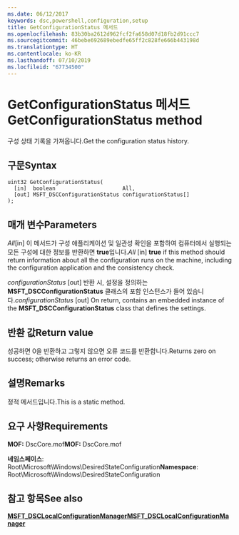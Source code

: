 ```yaml
---
ms.date: 06/12/2017
keywords: dsc,powershell,configuration,setup
title: GetConfigurationStatus 메서드
ms.openlocfilehash: 83b30ba2612d962fcf2fa658d07d18fb2d91ccc7
ms.sourcegitcommit: 46bebe692689ebedfe65ff2c828fe666b443198d
ms.translationtype: HT
ms.contentlocale: ko-KR
ms.lasthandoff: 07/10/2019
ms.locfileid: "67734500"
---
```

# <a name="getconfigurationstatus-method"></a><span data-ttu-id="f9c97-103">GetConfigurationStatus 메서드</span><span class="sxs-lookup"><span data-stu-id="f9c97-103">GetConfigurationStatus method</span></span>

<span data-ttu-id="f9c97-104">구성 상태 기록을 가져옵니다.</span><span class="sxs-lookup"><span data-stu-id="f9c97-104">Get the configuration status history.</span></span>

## <a name="syntax"></a><span data-ttu-id="f9c97-105">구문</span><span class="sxs-lookup"><span data-stu-id="f9c97-105">Syntax</span></span>

```mof
uint32 GetConfigurationStatus(
  [in]  boolean                     All,
  [out] MSFT_DSCConfigurationStatus configurationStatus[]
);
```

## <a name="parameters"></a><span data-ttu-id="f9c97-106">매개 변수</span><span class="sxs-lookup"><span data-stu-id="f9c97-106">Parameters</span></span>

<span data-ttu-id="f9c97-107">*All*\[in\] 이 메서드가 구성 애플리케이션 및 일관성 확인을 포함하여 컴퓨터에서 실행되는 모든 구성에 대한 정보를 반환하면 **true**입니다.</span><span class="sxs-lookup"><span data-stu-id="f9c97-107">*All* \[in\] **true** if this method should return information about all the configuration runs on the machine, including the configuration application and the consistency check.</span></span>

<span data-ttu-id="f9c97-108">*configurationStatus* \[out\] 반환 시, 설정을 정의하는 **MSFT_DSCConfigurationStatus** 클래스의 포함 인스턴스가 들어 있습니다.</span><span class="sxs-lookup"><span data-stu-id="f9c97-108">*configurationStatus* \[out\] On return, contains an embedded instance of the **MSFT_DSCConfigurationStatus** class that defines the settings.</span></span>

## <a name="return-value"></a><span data-ttu-id="f9c97-109">반환 값</span><span class="sxs-lookup"><span data-stu-id="f9c97-109">Return value</span></span>

<span data-ttu-id="f9c97-110">성공하면 0을 반환하고 그렇지 않으면 오류 코드를 반환합니다.</span><span class="sxs-lookup"><span data-stu-id="f9c97-110">Returns zero on success; otherwise returns an error code.</span></span>

## <a name="remarks"></a><span data-ttu-id="f9c97-111">설명</span><span class="sxs-lookup"><span data-stu-id="f9c97-111">Remarks</span></span>

<span data-ttu-id="f9c97-112">정적 메서드입니다.</span><span class="sxs-lookup"><span data-stu-id="f9c97-112">This is a static method.</span></span>

## <a name="requirements"></a><span data-ttu-id="f9c97-113">요구 사항</span><span class="sxs-lookup"><span data-stu-id="f9c97-113">Requirements</span></span>

<span data-ttu-id="f9c97-114">**MOF:** DscCore.mof</span><span class="sxs-lookup"><span data-stu-id="f9c97-114">**MOF:** DscCore.mof</span></span>

<span data-ttu-id="f9c97-115">**네임스페이스**: Root\Microsoft\Windows\DesiredStateConfiguration</span><span class="sxs-lookup"><span data-stu-id="f9c97-115">**Namespace**: Root\Microsoft\Windows\DesiredStateConfiguration</span></span>

## <a name="see-also"></a><span data-ttu-id="f9c97-116">참고 항목</span><span class="sxs-lookup"><span data-stu-id="f9c97-116">See also</span></span>

[<span data-ttu-id="f9c97-117">**MSFT_DSCLocalConfigurationManager**</span><span class="sxs-lookup"><span data-stu-id="f9c97-117">**MSFT_DSCLocalConfigurationManager**</span></span>](msft-dsclocalconfigurationmanager.md)
